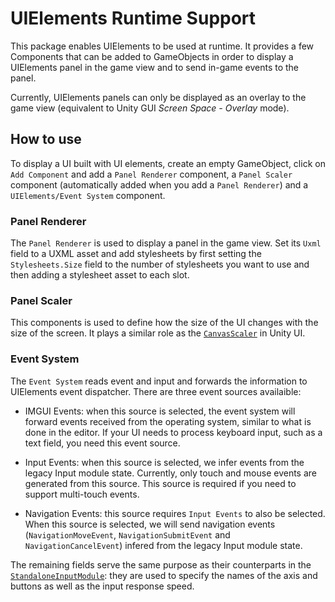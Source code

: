 # UIElements Runtime Support


This package enables UIElements to be used at runtime. It provides a few Components that can be added to GameObjects in order to display a UIElements panel in the game view and to send in-game events to the panel.

Currently, UIElements panels can only be displayed as an overlay to the game view (equivalent to Unity GUI *Screen Space - Overlay* mode). 

## How to use

To display a UI built with UI elements, create an empty GameObject, click on `Add Component` and add a `Panel Renderer`  component, a  `Panel Scaler` component (automatically added when you add a `Panel Renderer`) and a `UIElements/Event System` component.

### Panel Renderer

The `Panel Renderer` is used to display a panel in the game view. Set its `Uxml` field to a UXML asset and add stylesheets by first setting the `Stylesheets.Size` field to the number of stylesheets you want to use and then adding a stylesheet asset to each slot.

### Panel Scaler

This components is used to define how the size of the UI changes with the size of the screen. It plays a similar role as the [`CanvasScaler`](https://docs.unity3d.com/Manual/script-CanvasScaler.html) in Unity UI.

### Event System

The `Event System` reads event and input and forwards the information to UIElements event dispatcher. There are three event sources availaible:

- IMGUI Events: when this source is selected, the event system will forward events received from the operating system, similar to what is done in the editor. If your UI needs to process keyboard input, such as a text field, you need this event source.

- Input Events: when this source is selected, we infer events from the legacy Input module state. Currently, only touch and mouse events are generated from this source. This source is required if you need to support multi-touch events.

- Navigation Events: this source requires `Input Events` to also be selected. When this source is selected, we will send navigation events (`NavigationMoveEvent`, `NavigationSubmitEvent` and `NavigationCancelEvent`) infered from the legacy Input module state.

The remaining fields serve the same purpose as their counterparts in the [`StandaloneInputModule`](https://docs.unity3d.com/ScriptReference/EventSystems.StandaloneInputModule.html): they are used to specify the names of the axis and buttons as well as the input response speed.
